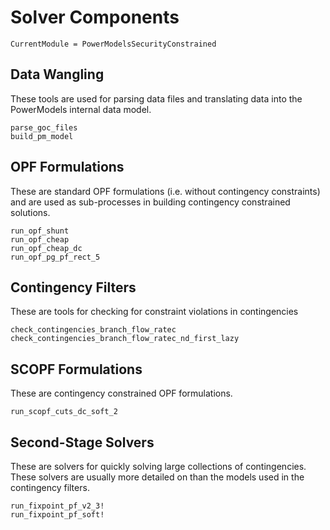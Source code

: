 # Solver Components

```@meta
CurrentModule = PowerModelsSecurityConstrained
```

## Data Wangling

These tools are used for parsing data files and translating data into the
PowerModels internal data model.

```@docs
parse_goc_files
build_pm_model
```

## OPF Formulations

These are standard OPF formulations (i.e. without contingency constraints) and
are used as sub-processes in building contingency constrained solutions.

```@docs
run_opf_shunt
run_opf_cheap
run_opf_cheap_dc
run_opf_pg_pf_rect_5
```

## Contingency Filters

These are tools for checking for constraint violations in contingencies

```@docs
check_contingencies_branch_flow_ratec
check_contingencies_branch_flow_ratec_nd_first_lazy
```

## SCOPF Formulations

These are contingency constrained OPF formulations.

```@docs
run_scopf_cuts_dc_soft_2
```

## Second-Stage Solvers

These are solvers for quickly solving large collections of contingencies.
These solvers are usually more detailed on than the models used in the
contingency filters.

```@docs
run_fixpoint_pf_v2_3!
run_fixpoint_pf_soft!
```

